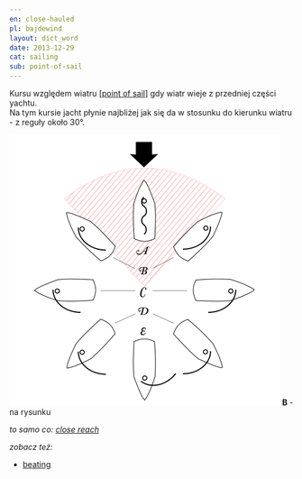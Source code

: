 ```yaml
---
en: close-hauled
pl: bajdewind
layout: dict_word
date: 2013-12-29
cat: sailing
sub: point-of-sail
---
```


Kursu względem wiatru [[point of sail](/dict/point-of-sail.html)] gdy wiatr wieje z przedniej części yachtu.  
Na tym kursie jacht płynie najbliżej jak się da w stosunku do kierunku wiatru - z reguły około 30°.

![point of sail](/img/dict/points_of_sail.png)
**B** - na rysunku

*to samo co: [close reach](/dict/close-reach.html)*

*zobacz też:*

* [beating](/dict/beating.html)




